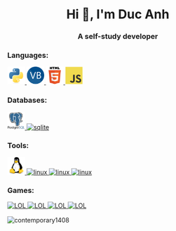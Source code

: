 <h1 align="center">Hi 👋, I'm Duc Anh</h1>
<h3 align="center">A self-study developer</h3>

<p align="left">
</p>

<h3 align="left">Languages:</h3>
<p align="left"> 
    <a href="https://www.python.org" target="_blank" rel="noreferrer"> 
        <img src="https://raw.githubusercontent.com/devicons/devicon/master/icons/python/python-original.svg" alt="python" width="40" height="40"/> 
    </a> 
    <a href="https://learn.microsoft.com/en-us/office/vba/library-reference/concepts/getting-started-with-vba-in-office" target="_blank" rel="noreferrer"> 
        <img src="https://raw.githubusercontent.com/devicons/devicon/master/icons/visualbasic/visualbasic-original.svg" alt="vba" width="40" height="40"/> 
    </a> 
    <a href="https://www.w3.org/html/" target="_blank" rel="noreferrer"> 
        <img src="https://raw.githubusercontent.com/devicons/devicon/master/icons/html5/html5-original-wordmark.svg" alt="html5" width="40" height="40"/> 
    </a> 
    <a href="https://developer.mozilla.org/en-US/docs/Web/JavaScript" target="_blank" rel="noreferrer"> 
        <img src="https://raw.githubusercontent.com/devicons/devicon/master/icons/javascript/javascript-original.svg" alt="javascript" width="40" height="40"/> 
    </a> 
 <h3 align="left">Databases:</h3>
    <a href="https://www.postgresql.org" target="_blank" rel="noreferrer"> 
        <img src="https://raw.githubusercontent.com/devicons/devicon/master/icons/postgresql/postgresql-original-wordmark.svg" alt="postgresql" width="40" height="40"/> 
    </a> 
    <a href="https://www.sqlite.org/" target="_blank" rel="noreferrer"> 
        <img src="https://www.vectorlogo.zone/logos/sqlite/sqlite-icon.svg" alt="sqlite" width="40" height="40"/> 
    </a> 
<h3 align="left">Tools:</h3>
    <a href="https://www.linux.org/" target="_blank" rel="noreferrer"> 
        <img src="https://raw.githubusercontent.com/devicons/devicon/master/icons/linux/linux-original.svg" alt="linux" width="40" height="40"/> 
    </a> 
    <a href="https://www.linux.org/" target="_blank" rel="noreferrer"> 
        <img src="https://upload.wikimedia.org/wikipedia/commons/thumb/9/9a/Visual_Studio_Code_1.35_icon.svg/768px-Visual_Studio_Code_1.35_icon.svg.png?20210804221519" alt="linux" width="40" height="40"/> 
    </a> 
    <a href="https://www.linux.org/" target="_blank" rel="noreferrer"> 
        <img src="https://icon.icepanel.io/Technology/svg/DBeaver.svg" alt="linux" width="40" height="40"/> 
    </a> 
    <a href="https://www.linux.org/" target="_blank" rel="noreferrer"> 
        <img src="https://upload.wikimedia.org/wikipedia/commons/thumb/c/cf/New_Power_BI_Logo.svg/900px-New_Power_BI_Logo.svg.png?20210102182532" alt="linux" width="40" height="40"/> 
    </a> 
<h3 align="left">Games:</h3>
    <a href="https://www.linux.org/" target="_blank" rel="noreferrer"> 
        <img src="https://polymarket-upload.s3.us-east-2.amazonaws.com/Repetitive-markets/LoL.jpg" alt="LOL" width="40" height="40"/> 
    </a> 
     <a href="https://www.linux.org/" target="_blank" rel="noreferrer"> 
        <img src="https://static.wikia.nocookie.net/logopedia/images/4/49/Counter-Strike_2_%28Icon%29.png/revision/latest?cb=20230330015359" alt="LOL" width="40" height="40"/> 
    </a> 
    <a href="https://www.linux.org/" target="_blank" rel="noreferrer"> 
        <img src="https://upload.wikimedia.org/wikipedia/commons/b/b1/Apex_legends_simple_logo.jpg" alt="LOL" width="40" height="40"/> 
    </a> 
    <a href="https://www.linux.org/" target="_blank" rel="noreferrer"> 
        <img src="https://pbs.twimg.com/profile_images/1675800607527956481/POc0sYqW_400x400.jpg" alt="LOL" width="40" height="40"/> 
    </a> 
</p>

<p><img align="center" src="https://github-readme-stats.vercel.app/api/top-langs/?username=Contemporary1408&theme=default&hide_border=true&include_all_commits=false&count_private=false&layout=compact" alt="contemporary1408" /></p>
